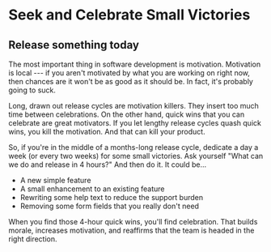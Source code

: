 Seek and Celebrate Small Victories
==================================

Release something today
-----------------------

The most important thing in software development is motivation.
Motivation is local --- if you aren\'t motivated by what you are working
on right now, then chances are it won\'t be as good as it should be. In
fact, it\'s probably going to suck.

Long, drawn out release cycles are motivation killers. They insert too
much time between celebrations. On the other hand, quick wins that you
can celebrate are great motivators. If you let lengthy release cycles
quash quick wins, you kill the motivation. And that can kill your
product.

So, if you\'re in the middle of a months-long release cycle, dedicate a
day a week (or every two weeks) for some small victories. Ask yourself
\"What can we do and release in 4 hours?\" And then do it. It could
be\...

-   A new simple feature
-   A small enhancement to an existing feature
-   Rewriting some help text to reduce the support burden
-   Removing some form fields that you really don\'t need

When you find those 4-hour quick wins, you\'ll find celebration. That
builds morale, increases motivation, and reaffirms that the team is
headed in the right direction.
